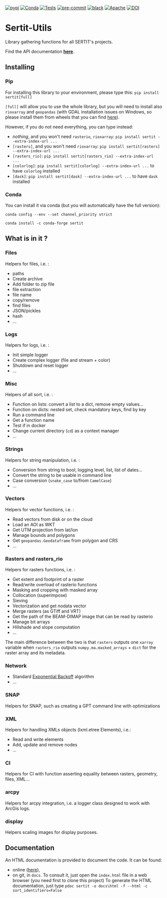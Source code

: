 [![pypi](https://img.shields.io/pypi/v/sertit.svg)](https://pypi.python.org/pypi/sertit)
[![Conda](https://img.shields.io/conda/vn/conda-forge/sertit.svg)](https://anaconda.org/conda-forge/sertit)
[![Tests](https://github.com/sertit/sertit-utils/actions/workflows/test.yml/badge.svg)](https://github.com/sertit/sertit-utils/actions/workflows/test.yml)
[![pre-commit](https://img.shields.io/badge/pre--commit-enabled-brightgreen?logo=pre-commit&logoColor=white)](https://github.com/pre-commit/pre-commit)
[![black](https://img.shields.io/badge/code%20style-black-000000.svg)](https://github.com/python/black)
[![Apache](https://img.shields.io/badge/License-Apache%202.0-blue.svg)](https://github.com/sertit/eoreader/blob/master/LICENSE)
[![DOI](https://zenodo.org/badge/DOI/10.5281/zenodo.5082060.svg)](https://doi.org/10.5281/zenodo.5082060)

# Sertit-Utils

Library gathering functions for all SERTIT's projects.

Find the API documentation [**here**](https://sertit-utils.readthedocs.io/en/latest/).

## Installing

### Pip
For installing this library to your environment, please type this: `pip install sertit[full]`

`[full]` will allow you to use the whole library, but you will need to install also `rioxarray` and `geopandas`
(with GDAL installation issues on Windows, so please install them from wheels that you can
find [here](https://www.lfd.uci.edu/~gohlke/pythonlibs/#rasterio)).

However, if you do not need everything, you can type instead:

- *nothing*, and you won't need `rasterio`, `rioxarray`: `pip install sertit --extra-index-url ...`
- `[rasters]`, and you won't need `rioxarray`: `pip install sertit[rasters] --extra-index-url ...`
- `[rasters_rio]`: `pip install sertit[rasters_rio] --extra-index-url ...`
- `[colorlog]`: `pip install sertit[colorlog] --extra-index-url ...` to have `colorlog` installed
- `[dask]`: `pip install sertit[dask] --extra-index-url ...` to have `dask` installed

### Conda

You can install it via conda (but you will automatically have the full version):

`conda config --env --set channel_priority strict`

`conda install -c conda-forge sertit`

## What is in it ?

### Files

Helpers for files, i.e. :

- paths
- Create archive
- Add folder to zip file
- file extraction
- file name
- copy/remove
- find files
- JSON/pickles
- hash
- ...

### Logs
Helpers for logs, i.e. :
- Init simple logger
- Create complex logger (file and stream + color)
- Shutdown and reset logger
- ...

### Misc
Helpers of all sort, i.e. :
- Function on lists: convert a list to a dict, remove empty values...
- Function on dicts: nested set, check mandatory keys, find by key
- Run a command line
- Get a function name
- Test if in docker
- Change current directory (`cd`) as a context manager
- ...

### Strings
Helpers for string manipulation, i.e. :
- Conversion from string to bool, logging level, list, list of dates...
- Convert the string to be usable in command line
- Case conversion (`snake_case` to/from `CamelCase`)
- ...

### Vectors
Helpers for vector functions, i.e. :

- Read vectors from disk or on the cloud
- Load an AOI as WKT
- Get UTM projection from lat/lon
- Manage bounds and polygons
- Get `geopandas.Geodataframe` from polygon and CRS
- ...

### Rasters and rasters_rio
Helpers for rasters functions, i.e. :

- Get extent and footprint of a raster
- Read/write overload of rasterio functions
- Masking and cropping with masked array
- Collocation (superimpose)
- Sieving
- Vectorization and get nodata vector
- Merge rasters (as GTiff and VRT)
- Get the path of the BEAM-DIMAP image that can be read by rasterio
- Manage bit arrays
- Hillshade and slope computation
- ...

The main difference between the two is that `rasters` outputs one `xarray` variable
when `rasters_rio` outputs `numpy.ma.masked_arrays` + `dict` for the raster array and its metadata.

### Network
- Standard [Exponential Backoff](https://en.wikipedia.org/wiki/Exponential_backoff) algorithm
- ...

### SNAP

Helpers for SNAP, such as creating a GPT command line with optimizations

### XML

Helpers for handling XMLs objects (lxml.etree Elements), i.e.:
- Read and write elements
- Add, update and remove nodes
- ...

### CI

Helpers for CI with function asserting equality between rasters, geometry, files, XML...

### arcpy

Helpers for arcpy integration, i.e. a logger class designed to work with ArcGis logs.

### display

Helpers scaling images for display purposes.

## Documentation

An HTML documentation is provided to document the code.
It can be found:

- online ([here](https://sertit.github.io/sertit-utils/)),
- on git, in `docs`.
  To consult it, just open the `index.html` file in a web browser (you need first to clone this project)
  To generate the HTML documentation, just type `pdoc sertit -o docs\html -f --html -c sort_identifiers=False`
